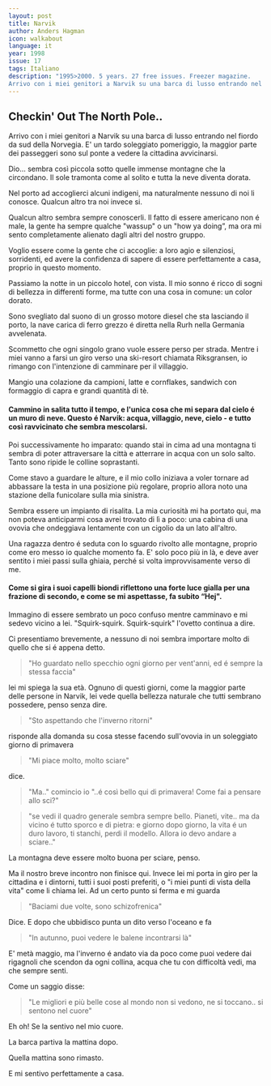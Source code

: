 ```yaml
---
layout: post
title: Narvik
author: Anders Hagman
icon: walkabout
language: it
year: 1998
issue: 17
tags: Italiano
description: "1995>2000. 5 years. 27 free issues. Freezer magazine.
Arrivo con i miei genitori a Narvik su una barca di lusso entrando nel fiordo da sud della Norvegia. E' un tardo soleggiato pomeriggio, la maggior parte dei passeggeri sono sul ponte a vedere la cittadina avvicinarsi."
---
```



## Checkin' Out The North Pole..

Arrivo con i miei genitori a Narvik su una barca di lusso entrando nel fiordo da sud della Norvegia. E' un tardo soleggiato pomeriggio, la maggior parte dei passeggeri sono sul ponte a vedere la cittadina avvicinarsi.

Dio... sembra così piccola sotto quelle immense montagne che la circondano. Il sole tramonta come al solito e tutta la neve diventa dorata.

Nel porto ad accoglierci alcuni indigeni, ma naturalmente nessuno di noi li conosce. Qualcun altro tra noi invece si.

Qualcun altro sembra sempre conoscerli. Il fatto di essere americano non é male, la gente ha sempre qualche "wassup" o un "how ya doing”, ma ora mi sento completamente alienato dagli altri del nostro gruppo.

Voglio essere come la gente che ci accoglie: a loro agio e silenziosi, sorridenti, ed avere la confidenza di sapere di essere perfettamente a casa, proprio in questo momento.

Passiamo la notte in un piccolo hotel, con vista. Il mio sonno é ricco di sogni di bellezza in differenti forme, ma tutte con una cosa in comune: un color dorato.

Sono svegliato dal suono di un grosso motore diesel che sta lasciando il porto, la nave carica di ferro grezzo é diretta nella Rurh nella Germania avvelenata.

Scommetto che ogni singolo grano vuole essere perso per strada. Mentre i miei vanno a farsi un giro verso una ski-resort chiamata Riksgransen, io rimango con l'intenzione di camminare per il villaggio.

Mangio una colazione da campioni, latte e cornflakes, sandwich con formaggio di capra e grandi quantità di tè.

#### Cammino in salita tutto il tempo, e l'unica cosa che mi separa dal cielo é un muro di neve. Questo é Narvik: acqua, villaggio, neve, cielo - e tutto così ravvicinato che sembra mescolarsi.

Poi successivamente ho imparato: quando stai in cima ad una montagna ti sembra di poter attraversare la città e atterrare in acqua con un solo salto. Tanto sono ripide le colline soprastanti.

Come stavo a guardare le alture, e il mio collo iniziava a voler tornare ad abbassare la testa in una posizione più regolare, proprio allora noto una stazione della funicolare sulla mia sinistra.

Sembra essere un impianto di risalita. La mia curiosità mi ha portato qui, ma non poteva anticiparmi cosa avrei trovato di lì a poco: una cabina di una ovovia che ondeggiava lentamente con un cigolio da un lato all'altro.

Una ragazza dentro é seduta con lo sguardo rivolto alle montagne, proprio come ero messo io qualche momento fa. E' solo poco più in là, e deve aver sentito i miei passi sulla ghiaia, perché si volta improvvisamente verso di me.

#### Come si gira i suoi capelli biondi riflettono una forte luce gialla per una frazione di secondo, e come se mi aspettasse, fa subito “Hej".

Immagino di essere sembrato un poco confuso mentre camminavo e mi sedevo vicino a lei. "Squirk-squirk. Squirk-squirk" l'ovetto continua a dire.

Ci presentiamo brevemente, a nessuno di noi sembra importare molto di quello che si é appena detto.

>"Ho guardato nello specchio ogni giorno per vent'anni, ed é sempre la stessa faccia"

lei mi spiega la sua età. Ognuno di questi giorni, come la maggior parte delle persone in Narvik, lei vede quella bellezza naturale che tutti sembrano possedere, penso senza dire.

>"Sto aspettando che l'inverno ritorni"

risponde alla domanda su cosa stesse facendo sull'ovovia in un soleggiato giorno di primavera

>"Mi piace molto, molto sciare"

dice.

>"Ma.." comincio io "..é così bello qui di primavera! Come fai a pensare allo sci?"

>"se vedi il quadro generale sembra sempre bello. Pianeti, vite.. ma da vicino é tutto sporco e di pietra: e giorno dopo giorno, la vita é un duro lavoro, ti stanchi, perdi il modello. Allora io devo andare a sciare.."

La montagna deve essere molto buona per sciare, penso.

Ma il nostro breve incontro non finisce qui. Invece lei mi porta in giro per la cittadina e i dintorni, tutti i suoi posti preferiti, o "i miei punti di vista della vita" come li chiama lei. Ad un certo punto si ferma e mi guarda

>"Baciami due volte, sono schizofrenica"

Dice. E dopo che ubbidisco punta un dito verso l'oceano e fa

>"In autunno, puoi vedere le balene incontrarsi là"

E' metà maggio, ma l'inverno é andato via da poco come puoi vedere dai rigagnoli che scendon da ogni collina, acqua che tu con difficoltà vedi, ma che sempre senti.

Come un saggio disse:

>"Le migliori e più belle cose al mondo non si vedono, ne si toccano.. si sentono nel cuore"

Eh oh! Se la sentivo nel mio cuore.

La barca partiva la mattina dopo.

Quella mattina sono rimasto.

E mi sentivo perfettamente a casa.
